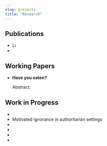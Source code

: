 ```yaml
---
slug: projects
title: "Research"
---
```


## Publications

* Li
* 

##  Working Papers

* **Have you eaten?**    

  <div style="text-align:justify">Abstract: </div>

  


## Work in Progress

* 
* Motivated ignorance in authoritarian settings
* 
* 
* 
* 
